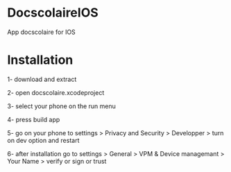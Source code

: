 # DocscolaireIOS
App docscolaire for IOS

# Installation

1- download and extract

2- open docscolaire.xcodeproject

3- select your phone on the run menu

4- press build app

5- go on your phone to settings > Privacy and Security > Developper > turn on dev option and restart

6- after installation go to settings > General > VPM & Device managemant > Your Name > verify or sign or trust
